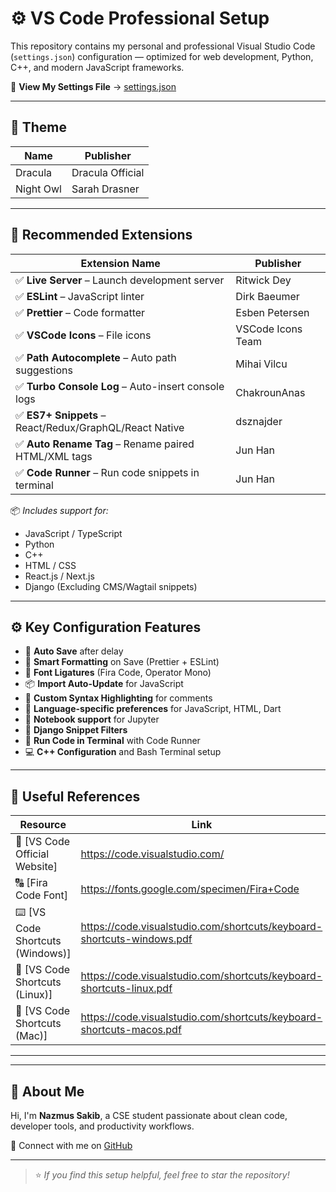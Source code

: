 # ⚙️ VS Code Professional Setup

This repository contains my personal and professional Visual Studio Code (`settings.json`) configuration — optimized for web development, Python, C++, and modern JavaScript frameworks.

🔗 **View My Settings File** → [settings.json](https://github.com/Nazmussakib247/VS-Code-Setup/blob/main/settings.json)

---

## 🎨 Theme

| Name           | Publisher         |
|----------------|-------------------|
| Dracula        | Dracula Official  |
| Night Owl      | Sarah Drasner     |

---

## 🧩 Recommended Extensions

| Extension Name                                                | Publisher          |
|---------------------------------------------------------------|---------------------|
| ✅ **Live Server** – Launch development server                 | Ritwick Dey        |
| ✅ **ESLint** – JavaScript linter                             | Dirk Baeumer       |
| ✅ **Prettier** – Code formatter                              | Esben Petersen     |
| ✅ **VSCode Icons** – File icons                              | VSCode Icons Team  |
| ✅ **Path Autocomplete** – Auto path suggestions              | Mihai Vilcu        |
| ✅ **Turbo Console Log** – Auto-insert console logs           | ChakrounAnas       |
| ✅ **ES7+ Snippets** – React/Redux/GraphQL/React Native       | dsznajder          |
| ✅ **Auto Rename Tag** – Rename paired HTML/XML tags          | Jun Han            |
| ✅ **Code Runner** – Run code snippets in terminal            | Jun Han            |

📦 *Includes support for:*  
- JavaScript / TypeScript  
- Python  
- C++  
- HTML / CSS  
- React.js / Next.js  
- Django (Excluding CMS/Wagtail snippets)

---

## ⚙️ Key Configuration Features

- 🔄 **Auto Save** after delay
- 🧠 **Smart Formatting** on Save (Prettier + ESLint)
- 🎨 **Font Ligatures** (Fira Code, Operator Mono)
- 📦 **Import Auto-Update** for JavaScript
- 📐 **Custom Syntax Highlighting** for comments
- 📏 **Language-specific preferences** for JavaScript, HTML, Dart
- 🧪 **Notebook support** for Jupyter
- 🐍 **Django Snippet Filters**
- 🚀 **Run Code in Terminal** with Code Runner
- 💻 **C++ Configuration** and Bash Terminal setup

---

## 🔗 Useful References

| Resource                                  | Link                                                                 |
|-------------------------------------------|----------------------------------------------------------------------|
| 🧠 [VS Code Official Website]              | https://code.visualstudio.com/                                      |
| 🔠 [Fira Code Font]                        | https://fonts.google.com/specimen/Fira+Code                         |
| ⌨️ [VS Code Shortcuts (Windows)]           | https://code.visualstudio.com/shortcuts/keyboard-shortcuts-windows.pdf |
| 🐧 [VS Code Shortcuts (Linux)]             | https://code.visualstudio.com/shortcuts/keyboard-shortcuts-linux.pdf |
| 🍎 [VS Code Shortcuts (Mac)]               | https://code.visualstudio.com/shortcuts/keyboard-shortcuts-macos.pdf |

---

---

## 🙋 About Me

Hi, I'm **Nazmus Sakib**, a CSE student passionate about clean code, developer tools, and productivity workflows.

🔗 Connect with me on [GitHub](https://github.com/Nazmussakib247)

---

> ⭐ *If you find this setup helpful, feel free to star the repository!*
